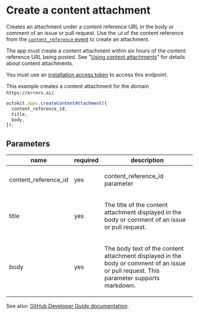 # Create a content attachment

Creates an attachment under a content reference URL in the body or comment of an issue or pull request. Use the `id` of the content reference from the [`content_reference` event](https://developer.github.com/v3/activity/events/types/#contentreferenceevent) to create an attachment.

The app must create a content attachment within six hours of the content reference URL being posted. See "[Using content attachments](https://developer.github.com/apps/using-content-attachments/)" for details about content attachments.

You must use an [installation access token](https://developer.github.com/apps/building-github-apps/authenticating-with-github-apps/#authenticating-as-an-installation) to access this endpoint.

This example creates a content attachment for the domain `https://errors.ai/`.

```js
octokit.apps.createContentAttachment({
  content_reference_id,
  title,
  body,
});
```

## Parameters

<table>
  <thead>
    <tr>
      <th>name</th>
      <th>required</th>
      <th>description</th>
    </tr>
  </thead>
  <tbody>
    <tr><td>content_reference_id</td><td>yes</td><td>

content_reference_id parameter

</td></tr>
<tr><td>title</td><td>yes</td><td>

The title of the content attachment displayed in the body or comment of an issue or pull request.

</td></tr>
<tr><td>body</td><td>yes</td><td>

The body text of the content attachment displayed in the body or comment of an issue or pull request. This parameter supports markdown.

</td></tr>
  </tbody>
</table>

See also: [GitHub Developer Guide documentation](endpoint.documentationUrl).
